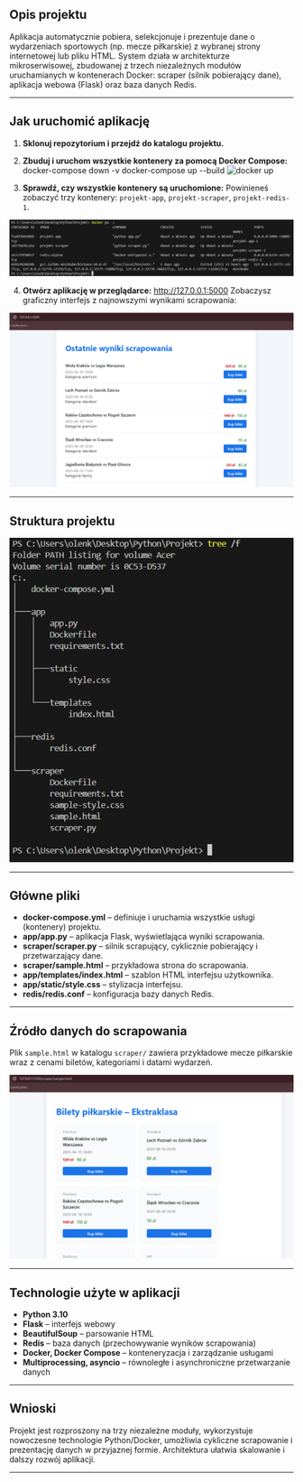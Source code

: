 ## Opis projektu

Aplikacja automatycznie pobiera, selekcjonuje i prezentuje dane o wydarzeniach sportowych (np. mecze piłkarskie) z wybranej strony internetowej lub pliku HTML. System działa w architekturze mikroserwisowej, zbudowanej z trzech niezależnych modułów uruchamianych w kontenerach Docker: scraper (silnik pobierający dane), aplikacja webowa (Flask) oraz baza danych Redis.

---

## Jak uruchomić aplikację

1. **Sklonuj repozytorium i przejdź do katalogu projektu.**

2. **Zbuduj i uruchom wszystkie kontenery za pomocą Docker Compose:**
docker-compose down -v
docker-compose up --build
![docker up](img/up.png)
3. **Sprawdź, czy wszystkie kontenery są uruchomione:**
Powinieneś zobaczyć trzy kontenery: `projekt-app`, `projekt-scraper`, `projekt-redis-1`.

![docker ps](img/ps.png)

4. **Otwórz aplikację w przeglądarce:**
http://127.0.0.1:5000
Zobaczysz graficzny interfejs z najnowszymi wynikami scrapowania:

![Widok aplikacji](img/app.png)

---

## Struktura projektu
![Struktura](img/tree.png)

---

## Główne pliki

- **docker-compose.yml** – definiuje i uruchamia wszystkie usługi (kontenery) projektu.
- **app/app.py** – aplikacja Flask, wyświetlająca wyniki scrapowania.
- **scraper/scraper.py** – silnik scrapujący, cyklicznie pobierający i przetwarzający dane.
- **scraper/sample.html** – przykładowa strona do scrapowania.
- **app/templates/index.html** – szablon HTML interfejsu użytkownika.
- **app/static/style.css** – stylizacja interfejsu.
- **redis/redis.conf** – konfiguracja bazy danych Redis.

---

## Źródło danych do scrapowania


Plik `sample.html` w katalogu `scraper/` zawiera przykładowe mecze piłkarskie wraz z cenami biletów, kategoriami i datami wydarzeń.

![Przykładowa strona do scrapowania](img/str.png)

---

## Technologie użyte w aplikacji

- **Python 3.10**
- **Flask** – interfejs webowy
- **BeautifulSoup** – parsowanie HTML
- **Redis** – baza danych (przechowywanie wyników scrapowania)
- **Docker, Docker Compose** – konteneryzacja i zarządzanie usługami
- **Multiprocessing, asyncio** – równoległe i asynchroniczne przetwarzanie danych

---

## Wnioski

Projekt jest rozproszony na trzy niezależne moduły, wykorzystuje nowoczesne technologie Python/Docker, umożliwia cykliczne scrapowanie i prezentację danych w przyjaznej formie. Architektura ułatwia skalowanie i dalszy rozwój aplikacji.

---



